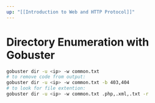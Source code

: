 ```yaml
---
up: "[[Introduction to Web and HTTP Protocol]]"
---
```


# Directory Enumeration with Gobuster

```bash
gobuster dir -u <ip> -w common.txt
# to remove code from output:
gobuster dir -u <ip> -w common.txt -b 403,404
# to look for file extention:
gobuster dir -u <ip> -w common.txt .php,.xml,.txt -r
```
